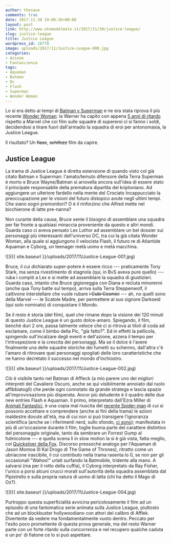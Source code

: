 ```yaml
---
author: thesave
comments: true
date: 2017-11-30 19:00:26+00:00
layout: post
link: http://www.atomodelmale.it/2017/11/30/justice-league/
slug: justice-league
title: Justice League
wordpress_id: 18770
image: uploads/2017/11/Justice-League-000.jpg
categories:
- Azione
- Fantascienza
tags:
- Aquaman
- Batman
- Dc
- Flash
- Superman
- Wonder Woman
---
```


Lo si era detto ai tempi di [Batman v Superman](/2016/03/31/batman-v-superman/) e ne era stata riprova il più recente [Wonder Woman](/2017/06/28/wonder-woman/): la Warner ha capito con appena [5 anni di ritardo](/2012/05/01/the-avengers/) rispetto a Marvel che coi film sulle squadre di supereroi ci si fanno i soldi, decidendosi a tirare fuori dall'armadio la squadra di eroi per antonomasia, la Justice League.

Il risultato? Un <del>fiasc</del>, <del>schifezz</del> film da capire.

## Justice League

La trama di Justice League è diretta estensione di quando visto col già citato Batman v Superman: l'amato/temuto difensore della Terra Superman è morto e Bruce Wayne/Batman si arrovella ancora sull'idea di essere stato il principale responsabile della prematura dipartita del kriptoniano. Ad aggiungere un ulteriore fardello nella mente del Crociato Incappucciato la preoccupazione per le visioni del futuro distopico avute negli ultimi tempi. Che siano sogni premonitori? O è il rinforzino che Alfred mette nel bicchierone di latte pre-nanna?

Non curante della causa, Bruce sente il bisogno di assemblare una squadra per far fronte a qualsiasi minaccia proveniente da questo e altri mondi. Guarda caso ci aveva pensato Lex Luthor ad assemblare un bel dossier sui personaggi più interessanti dell'universo DC, tra cui la già citata Wonder Woman, alla quale si aggiungono il velocista Flash, il futuro re di Atlantide Aquaman e Cyborg, un teenager metà uomo e metà macchina.

![]({{ site.baseurl }}/uploads/2017/11/Justice-League-001.jpg)

Bruce, il cui dichiarato super-potere è essere ricco --- praticamente Tony Stark, ma senza rivestimento di stagnola (qui, in BvS aveva pure quello) --- ruba i compiti a Lex e si mette ad assemblare la squadra di giustizieri. Guarda caso, intanto che Bruce gigioneggia con Diana e recluta minorenni (anche qua Tony batte sul tempo), arriva sulla Terra Steppenwolf, il cattivone interstellare che vuole rubare <del>i Cubi Cosmici</del> --- ah, no quelli sono della Marvel --- le Scatole Madre, per permettere al suo signore Darkseid (qui solo nominato) di conquistare il Mondo.

Se il resto è storia (del film), quel che rimane dopo la visione dei 120 minuti di questo Justice League è un gusto dolce-amaro. Spiegando, il film, benché duri 2 ore, passa talmente veloce che ci si ritrova ai titoli di coda ad esclamare, come il bimbo della Pic, "già fatto?". Ed in effetti la pellicola, spingendo sull'incalzare degli eventi e dell'azione, azzera il tempo per l'introspezione e la crescita dei personaggi. Ma se il dolce è l'avere finalmente una delle squadre storiche dei fumetti su schermo, dall'altra c'è l'amaro di ritrovare quei personaggi spogliati delle loro caratteristiche che ne hanno decretato il successo nel mondo d'inchiostro.

![]({{ site.baseurl }}/uploads/2017/11/Justice-League-002.jpg)

Ciò è visibile tanto nel Batman di Affleck (a mio parere uno dei migliori interpreti del Cavaliere Oscuro, anche se qui visibilmente annoiato dal ruolo affibbiatogli) che perde ogni connotato da grande stratega e lascia spazio all'improvvisazione più disperata. Ancor più deludente è il quadro delle due new entries Flash e Aquaman. Il primo, interpretato dall'Ezra Miller di [Animali Fantastici](/2016/11/28/animali-fantastici-e-dove-trovarli/), è una copia mal riuscita del [recente Spider-man](/2017/07/31/spider-man-homecoming/) di cui si possono accettare e comprendere (anche ai fini della trama) le azioni maldestre dovute all'età, ma di cui non si può transigere l'ignoranza scientifica (anche se i riferimenti nerd, sullo sfondo, [ci sono](/2017/07/31/rick-and-morty/)); manifestata in più di un'occasione durante il film, toglie buona parte del carattere distintivo del personaggio originale, tanto da sembrare un Forrest Gump al fulmicotone --- e quella scena lì in slow motion la si è già vista, fatta meglio, col [Quicksilver della Fox](/2014/05/31/x-men-giorni-di-un-futuro-passato/). Discorso pressoché analogo per l'Aquaman di Jason Momoa (Il Kal Drogo di The Game of Thrones), ritratto come un ubriacone irascibile, il cui contributo nella trama rasenta lo 0, se non per gli occasionali "Wahoo!" urlati surfando la Batmobile, tridente alla mano. A salvarsi (ma per il rotto della cuffia), il Cyborg interpretato da Ray Fisher, l'unico a porsi alcuni crucci morali sull'autorità della squadra assemblata dal Pipistrello e sulla propria natura di uomo di latta (chi ha detto il Mago di Oz?).

![]({{ site.baseurl }}/uploads/2017/11/Justice-League-004.jpg)

Purtroppo questa superficialità avvicina pericolosamente il film ad un episodio di una fantomatica serie animata sulla Justice League, piuttosto che ad un blockbuster hollywoodiano con attori del calibro di Afflek. Divertente da vedere ma fondamentalmente vuoto dentro. Peccato per l'esito poco promettente di questa prova generale, ma del resto Warner parte con un forte ritardo sulla concorrenza e nel recupero qualche caduta e un po' di fiatone ce lo si può aspettare.
